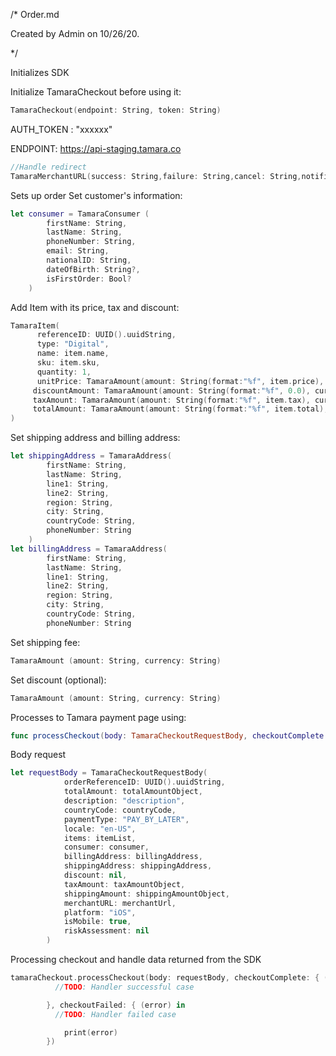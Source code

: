 /* 
  Order.md
  

  Created by Admin on 10/26/20.
  
*/

Initializes SDK

Initialize TamaraCheckout before using it:
```swift
TamaraCheckout(endpoint: String, token: String)
```

AUTH_TOKEN : "xxxxxx"

ENDPOINT: https://api-staging.tamara.co
```swift
//Handle redirect
TamaraMerchantURL(success: String,failure: String,cancel: String,notification: String)
 ```
Sets up order
Set customer's information:
```swift
let consumer = TamaraConsumer (
        firstName: String,
        lastName: String,
        phoneNumber: String,
        email: String,
        nationalID: String,
        dateOfBirth: String?,
        isFirstOrder: Bool?
    )
```
 

Add Item with its price, tax and discount:
```swift
TamaraItem(
      referenceID: UUID().uuidString,
      type: "Digital",
      name: item.name,
      sku: item.sku,
      quantity: 1,
      unitPrice: TamaraAmount(amount: String(format:"%f", item.price), currency: currency),
     discountAmount: TamaraAmount(amount: String(format:"%f", 0.0), currency: currency),
     taxAmount: TamaraAmount(amount: String(format:"%f", item.tax), currency: currency),
     totalAmount: TamaraAmount(amount: String(format:"%f", item.total), currency: currency)
)
```

Set shipping address and billing address:
```swift
let shippingAddress = TamaraAddress(
        firstName: String,
        lastName: String,
        line1: String,
        line2: String,
        region: String,
        city: String,
        countryCode: String,
        phoneNumber: String
    )
let billingAddress = TamaraAddress(
        firstName: String,
        lastName: String,
        line1: String,
        line2: String,
        region: String,
        city: String,
        countryCode: String,
        phoneNumber: String
```
Set shipping fee:
```swift
TamaraAmount (amount: String, currency: String)
```
 
Set discount (optional):
```swift
TamaraAmount (amount: String, currency: String)
```

Processes to Tamara payment page using:
```swift
func processCheckout(body: TamaraCheckoutRequestBody, checkoutComplete: @escaping (_ checkoutUrl: String) -> Void, checkoutFailed: @escaping (_ error: Error) -> Void)
```

 
Body request
```swift
let requestBody = TamaraCheckoutRequestBody(
            orderReferenceID: UUID().uuidString,
            totalAmount: totalAmountObject,
            description: "description",
            countryCode: countryCode,
            paymentType: "PAY_BY_LATER",
            locale: "en-US",
            items: itemList,
            consumer: consumer,
            billingAddress: billingAddress,
            shippingAddress: shippingAddress,
            discount: nil,
            taxAmount: taxAmountObject,
            shippingAmount: shippingAmountObject,
            merchantURL: merchantUrl,
            platform: "iOS",
            isMobile: true,
            riskAssessment: nil
        )
```        

Processing checkout and handle data returned from the SDK
```swift
tamaraCheckout.processCheckout(body: requestBody, checkoutComplete: { (checkoutUrl) in
          //TODO: Handler successful case

        }, checkoutFailed: { (error) in
          //TODO: Handler failed case

            print(error)
        })
```

